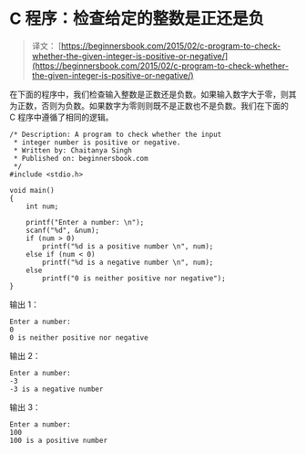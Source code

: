 # C 程序：检查给定的整数是正还是负

> 译文： [https://beginnersbook.com/2015/02/c-program-to-check-whether-the-given-integer-is-positive-or-negative/](https://beginnersbook.com/2015/02/c-program-to-check-whether-the-given-integer-is-positive-or-negative/)

在下面的程序中，我们检查输入整数是正数还是负数。如果输入数字大于零，则其为正数，否则为负数。如果数字为零则则既不是正数也不是负数。我们在下面的 C 程序中遵循了相同的逻辑。

```
/* Description: A program to check whether the input
 * integer number is positive or negative. 
 * Written by: Chaitanya Singh
 * Published on: beginnersbook.com
 */
#include <stdio.h>

void main()
{
    int num;

    printf("Enter a number: \n");
    scanf("%d", &num);
    if (num > 0)
        printf("%d is a positive number \n", num);
    else if (num < 0)
        printf("%d is a negative number \n", num);
    else
        printf("0 is neither positive nor negative");
}
```

输出 1：

```
Enter a number:
0
0 is neither positive nor negative
```

输出 2：

```
Enter a number:
-3
-3 is a negative number
```

输出 3：

```
Enter a number:
100
100 is a positive number
```
